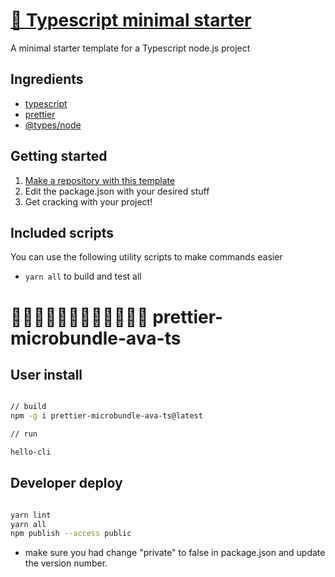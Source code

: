# [📔 Typescript minimal starter](https://github.com/DeathVenom54/typescript-minimal-starter)

A minimal starter template for a Typescript node.js project

## Ingredients

- [typescript](https://npmjs.com/package/typescript)
- [prettier](https://npmjs.com/package/prettier)
- [@types/node](https://npmjs.com/package/@types/node)

## Getting started

1. [Make a repository with this template](https://github.com/DeathVenom54/typescript-minimal-starter/generate)
2. Edit the package.json with your desired stuff
3. Get cracking with your project!

## Included scripts

You can use the following utility scripts to make commands easier

- `yarn all` to build and test all

# 🥭🍍🍣🍜🥟🍢🥮🍡🍧🧋🍻💭 prettier-microbundle-ava-ts

## User install

```sh

// build
npm -g i prettier-microbundle-ava-ts@latest

// run

hello-cli
```

## Developer deploy

```sh

yarn lint
yarn all
npm publish --access public


```

* make sure you had change "private" to false in package.json and update the version number.
